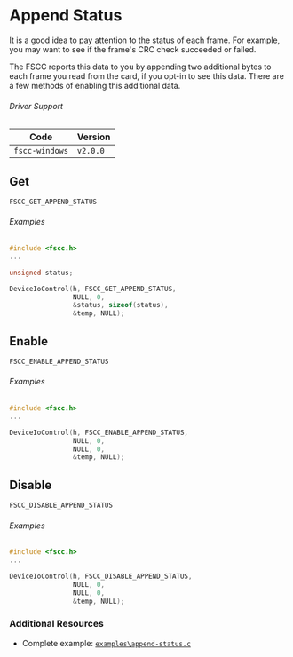 # Append Status

It is a good idea to pay attention to the status of each frame. For example, you
may want to see if the frame's CRC check succeeded or failed.

The FSCC reports this data to you by appending two additional bytes
to each frame you read from the card, if you opt-in to see this data. There are
a few methods of enabling this additional data.

###### Driver Support
| Code           | Version
| -------------- | --------
| `fscc-windows` | `v2.0.0` 


## Get
```c
FSCC_GET_APPEND_STATUS
```

###### Examples
```c
#include <fscc.h>
...

unsigned status;

DeviceIoControl(h, FSCC_GET_APPEND_STATUS, 
                NULL, 0, 
                &status, sizeof(status), 
                &temp, NULL);
```


## Enable
```c
FSCC_ENABLE_APPEND_STATUS
```

###### Examples
```c
#include <fscc.h>
...

DeviceIoControl(h, FSCC_ENABLE_APPEND_STATUS, 
                NULL, 0, 
                NULL, 0, 
                &temp, NULL);
```


## Disable
```c
FSCC_DISABLE_APPEND_STATUS
```

###### Examples
```c
#include <fscc.h>
...

DeviceIoControl(h, FSCC_DISABLE_APPEND_STATUS, 
                NULL, 0, 
                NULL, 0, 
                &temp, NULL);
```


### Additional Resources
- Complete example: [`examples\append-status.c`](https://github.com/commtech/fscc-windows/blob/master/examples/append-status/append-status.c)